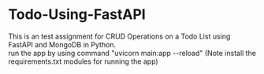 # Todo-Using-FastAPI
This is an test assignment for CRUD Operations on a Todo List using FastAPI and MongoDB in Python.
<br />
run the app by using command "uvicorn main:app --reload" (Note install the requirements.txt modules for running the app)
